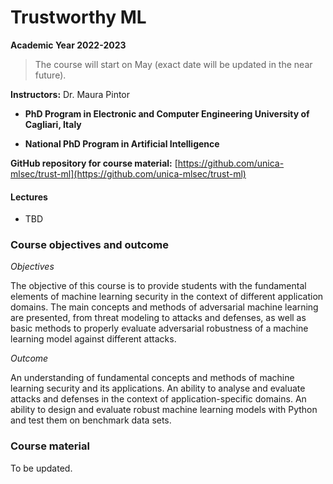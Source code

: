# Trustworthy ML


**Academic Year 2022-2023**
> The course will start on May (exact date will be updated in the near future). 


**Instructors:** Dr. Maura Pintor

* **PhD Program in Electronic and Computer Engineering University of Cagliari, Italy**

* **National PhD Program in Artificial Intelligence**

**GitHub repository for course material:** [https://github.com/unica-mlsec/trust-ml](https://github.com/unica-mlsec/trust-ml)

#### Lectures
- TBD


### Course objectives and outcome

_Objectives_

The objective of this course is to provide students 
with the fundamental elements of machine learning security in the context of different application domains. 
The main concepts and methods of adversarial machine 
learning are presented, from threat modeling to attacks and defenses, 
as well as basic methods to properly evaluate adversarial robustness 
of a machine learning model against different attacks.
 
_Outcome_

An understanding of fundamental concepts and methods of machine learning security and its applications. 
An ability to analyse and evaluate attacks and defenses in the context of application-specific domains. 
An ability to design and evaluate robust machine learning models with Python and test them on benchmark data sets.

### Course material

To be updated.


